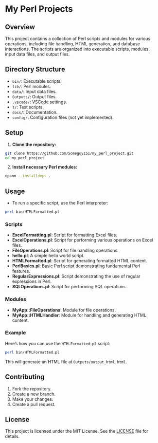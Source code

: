 # My Perl Projects

## Overview
This project contains a collection of Perl scripts and modules for various operations, including file handling, HTML generation, and database interactions. The scripts are organized into executable scripts, modules, input data files, and output files.

## Directory Structure
- `bin/`: Executable scripts.
- `lib/`: Perl modules.
- `data/`: Input data files.
- `Outputs/`: Output files.
- `.vscode/`: VSCode settings.
- `t/`: Test scripts.
- `docs/`: Documentation.
- `config/`: Configuration files (not yet implemented).

## Setup
1. **Clone the repository:**
   
```sh
git clone https://github.com/Someguy151/my_perl_project.git
cd my_perl_project
```

2. **Install necessary Perl modules:**

```sh
cpanm --installdeps .
```

## Usage
- To run a specific script, use the Perl interpreter:

```sh
perl bin/HTMLFormatted.pl
```

### Scripts
- **ExcelFormatting.pl**: Script for formatting Excel files.
- **ExcelOperations.pl**: Script for performing various operations on Excel files.
- **FileOperations.pl**: Script for file handling operations.
- **hello.pl**: A simple hello world script.
- **HTMLFormatted.pl**: Script for generating formatted HTML content.
- **PerlBasics.pl**: Basic Perl script demonstrating fundamental Perl features.
- **RegularExpressions.pl**: Script demonstrating the use of regular expressions in Perl.
- **SQLOperations.pl**: Script for performing SQL operations.

### Modules
- **MyApp::FileOperations**: Module for file operations.
- **MyApp::HTMLHandler**: Module for handling and generating HTML content.

### Example
Here’s how you can use the `HTMLFormatted.pl` script:

```sh
perl bin/HTMLFormatted.pl
```

This will generate an HTML file at `Outputs/output_html.html`.

## Contributing
1. Fork the repository.
2. Create a new branch.
3. Make your changes.
4. Create a pull request.

## License
This project is licensed under the MIT License. See the [LICENSE](LICENSE) file for details.
